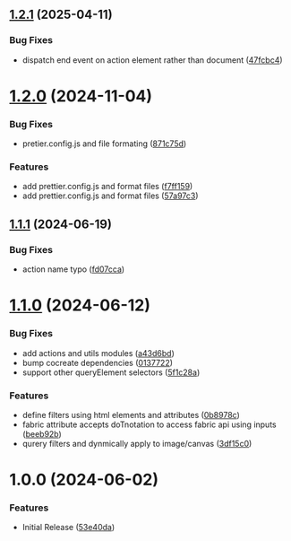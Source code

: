 ## [1.2.1](https://github.com/CoCreate-app/CoCreate-fabric/compare/v1.2.0...v1.2.1) (2025-04-11)


### Bug Fixes

* dispatch end event on action element rather than document ([47fcbc4](https://github.com/CoCreate-app/CoCreate-fabric/commit/47fcbc4a146a62674310d2d93b57129d17c7d406))

# [1.2.0](https://github.com/CoCreate-app/CoCreate-fabric/compare/v1.1.1...v1.2.0) (2024-11-04)


### Bug Fixes

* pretier.config.js and file formating ([871c75d](https://github.com/CoCreate-app/CoCreate-fabric/commit/871c75d8d6b7695f8439fe3986690a17e2532aa1))


### Features

* add prettier.config.js and format files ([f7ff159](https://github.com/CoCreate-app/CoCreate-fabric/commit/f7ff159bdf55c3eb2cf235977909ea2b4451c468))
* add prettier.config.js and format files ([57a97c3](https://github.com/CoCreate-app/CoCreate-fabric/commit/57a97c3fe9fba51285a23d3827761a4cff6f60f5))

## [1.1.1](https://github.com/CoCreate-app/CoCreate-fabric/compare/v1.1.0...v1.1.1) (2024-06-19)


### Bug Fixes

* action name typo ([fd07cca](https://github.com/CoCreate-app/CoCreate-fabric/commit/fd07cca4424df319521643dae475956a77057698))

# [1.1.0](https://github.com/CoCreate-app/CoCreate-fabric/compare/v1.0.0...v1.1.0) (2024-06-12)


### Bug Fixes

* add actions and utils modules ([a43d6bd](https://github.com/CoCreate-app/CoCreate-fabric/commit/a43d6bd6a0eeba0176dd693a23e2449131935f99))
* bump cocreate dependencies ([0137722](https://github.com/CoCreate-app/CoCreate-fabric/commit/0137722ef175705da33349c137b4731e1e2e3de5))
* support other queryElement selectors ([5f1c28a](https://github.com/CoCreate-app/CoCreate-fabric/commit/5f1c28ab9d6d999d7c4023b2f55b5077baf85f12))


### Features

* define filters using html elements and attributes ([0b8978c](https://github.com/CoCreate-app/CoCreate-fabric/commit/0b8978c5e3b53d2421fa52920c747deb9b8bc985))
* fabric attribute accepts doTnotation to access fabric api using inputs ([beeb92b](https://github.com/CoCreate-app/CoCreate-fabric/commit/beeb92b6adf5040a2b67b754eb0da0e9c35cad3d))
* qurery filters and dynmically apply to image/canvas ([3df15c0](https://github.com/CoCreate-app/CoCreate-fabric/commit/3df15c06b89a412ccd5a2ffbf25508f37fda27a0))

# 1.0.0 (2024-06-02)


### Features

* Initial Release ([53e40da](https://github.com/CoCreate-app/CoCreate-fabric/commit/53e40da7fc79d6e0b2c7e8c94ef2a5c7bec8709c))
